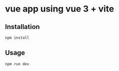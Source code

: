 # vue app using vue 3 + vite

## Installation

```bash
npm install
```

## Usage

```bash
npm run dev
```
